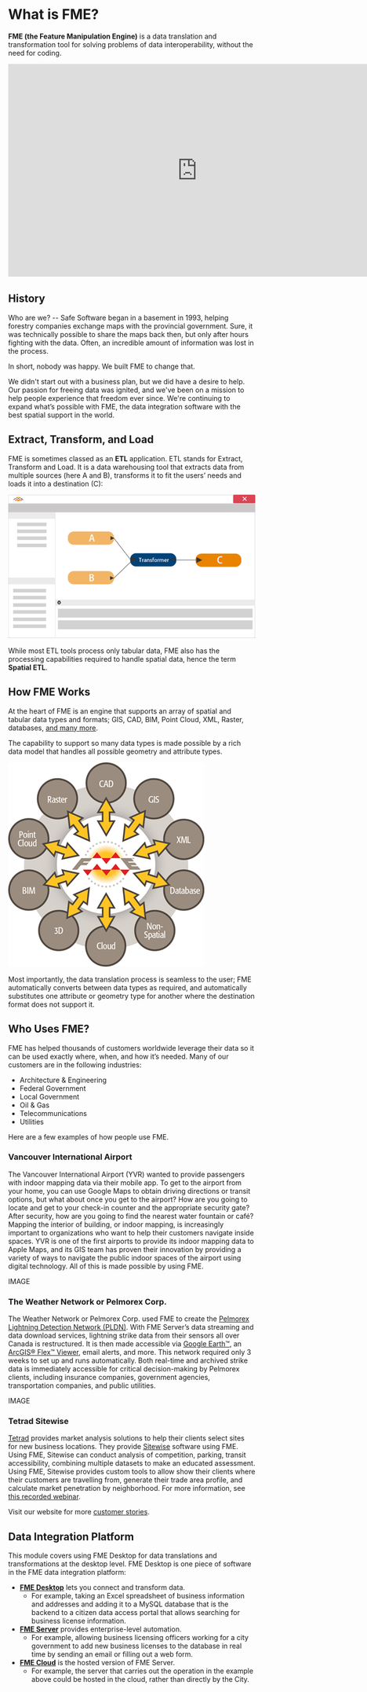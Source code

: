 # What is FME?

**FME (the Feature Manipulation Engine)** is a data translation and transformation tool for solving problems of data interoperability, without the need for coding.

<iframe width="770" height="433" src="https://www.youtube.com/embed/5BtMsgRIiAA" frameborder="0" allow="autoplay; encrypted-media" allowfullscreen></iframe>

## History

Who are we? -- Safe Software began in a basement in 1993, helping forestry companies exchange maps with the provincial government. Sure, it was technically possible to share the maps back then, but only after hours fighting with the data. Often, an incredible amount of information was lost in the process.

In short, nobody was happy. We built FME to change that.

We didn't start out with a business plan, but we did have a desire to help. Our passion for freeing data was ignited, and we've been on a mission to help people experience that freedom ever since. We're continuing to expand what’s possible with FME, the data integration software with the best spatial support in the world.

## Extract, Transform, and Load

<!-- Re-write this with updated marketing language -->

FME is sometimes classed as an **ETL** application. ETL stands for Extract, Transform and Load. It is a data warehousing tool that extracts data from multiple sources (here A and B), transforms it to fit the users’ needs and loads it into a destination (C):

![](./Images/Img1.001.WhatIsFME.png)

While most ETL tools process only tabular data, FME also has the processing capabilities required to handle spatial data, hence the term **Spatial ETL**.

## How FME Works

At the heart of FME is an engine that supports an array of spatial and tabular data types and formats; GIS, CAD, BIM, Point Cloud, XML, Raster, databases, [and many more](https://www.safe.com/integrate/#!).

The capability to support so many data types is made possible by a rich data model that handles all possible geometry and attribute types.

![FME: Supported Data Types](./Images/Img1.002.FMEDataTypes.png)

Most importantly, the data translation process is seamless to the user; FME automatically converts between data types as required, and automatically substitutes one attribute or geometry type for another where the destination format does not support it.

## Who Uses FME?

FME has helped thousands of customers worldwide leverage their data so it can be used exactly where, when, and how it’s needed. Many of our customers are in the following industries:

- Architecture & Engineering
- Federal Government
- Local Government
- Oil & Gas
- Telecommunications
- Utilities

Here are a few examples of how people use FME.

### Vancouver International Airport

The Vancouver International Airport (YVR) wanted to provide passengers with indoor mapping data via their mobile app. To get to the airport from your home, you can use Google Maps to obtain driving directions or transit options, but what about once you get to the airport? How are you going to locate and get to your check-in counter and the appropriate security gate? After security, how are you going to find the nearest water fountain or café? Mapping the interior of building, or indoor mapping, is increasingly important to organizations who want to help their customers navigate inside spaces. YVR is one of the first airports to provide its indoor mapping data to Apple Maps, and its GIS team has proven their innovation by providing a variety of ways to navigate the public indoor spaces of the airport using digital technology. All of this is made possible by using FME.

IMAGE

### The Weather Network or Pelmorex Corp.

The Weather Network or Pelmorex Corp. used FME to create the [Pelmorex Lightning Detection Network (PLDN)](http://data.twncs.com/Solutions/Lightning/lightning.html). With FME Server’s data streaming and data download services, lightning strike data from their sensors all over Canada is restructured. It is then made accessible via [Google Earth™](https://www.google.com/earth/), an [ArcGIS® Flex™ Viewer](http://resources.arcgis.com/en/communities/flex-viewer/), email alerts, and more. This network required only 3 weeks to set up and runs automatically. Both real-time and archived strike data is immediately accessible for critical decision-making by Pelmorex clients, including insurance companies, government agencies, transportation companies, and public utilities.

IMAGE

### Tetrad Sitewise

[Tetrad](http://www.tetrad.com/) provides market analysis solutions to help their clients select sites for new business locations. They provide [Sitewise](http://www.tetrad.com/software/sitewisepro/) software using FME. Using FME, Sitewise can conduct analysis of competition, parking, transit accessibility, combining multiple datasets to make an educated assessment. Using FME, Sitewise provides custom tools to allow show their clients where their customers are travelling from, generate their trade area profile, and calculate market penetration by neighborhood. For more information, see [this recorded webinar](https://www.safe.com/webinars/market-analysis/).

Visit our website for more [customer stories](https://www.safe.com/customers/).

## Data Integration Platform

This module covers using FME Desktop for data translations and transformations at the desktop level. FME Desktop is one piece of software in the FME  data integration platform:

- [**FME Desktop**](https://www.safe.com/fme/fme-desktop/) lets you connect and transform data.
  - For example, taking an Excel spreadsheet of business information and addresses and adding it to a MySQL database that is the backend to a citizen data access portal that allows searching for business license information.
- [**FME Server**](https://www.safe.com/fme/fme-server/) provides enterprise-level automation.
  - For example, allowing business licensing officers working for a city government to add new business licenses to the database in real time by sending an email or filling out a web form.
- [**FME Cloud**](https://www.safe.com/fme/fme-cloud/) is the hosted version of FME Server.
  - For example, the server that carries out the operation in the example above could be hosted in the cloud, rather than directly by the City.
